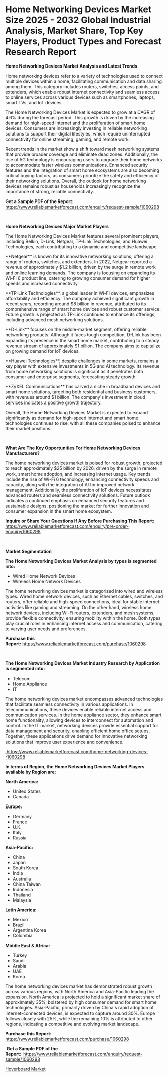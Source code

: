 <p><h1>Home Networking Devices Market Size 2025 - 2032 Global Industrial Analysis, Market Share, Top Key Players, Product Types and Forecast Research Report</h1></p><p><strong>Home Networking Devices Market Analysis and Latest Trends</strong></p>
<p><p>Home networking devices refer to a variety of technologies used to connect multiple devices within a home, facilitating communication and data sharing among them. This category includes routers, switches, access points, and extenders, which enable robust internet connectivity and seamless access to online services across various devices such as smartphones, laptops, smart TVs, and IoT devices.</p><p>The Home Networking Devices Market is expected to grow at a CAGR of 4.6% during the forecast period. This growth is driven by the increasing demand for high-speed internet and the proliferation of smart home devices. Consumers are increasingly investing in reliable networking solutions to support their digital lifestyles, which require uninterrupted connectivity for online streaming, gaming, and remote work.</p><p>Recent trends in the market show a shift toward mesh networking systems that provide broader coverage and eliminate dead zones. Additionally, the rise of 5G technology is encouraging users to upgrade their home networks to accommodate faster wireless communications. Enhanced security features and the integration of smart home ecosystems are also becoming critical buying factors, as consumers prioritize the safety and efficiency of their networking solutions. Overall, the outlook for home networking devices remains robust as households increasingly recognize the importance of strong, reliable connectivity.</p></p>
<p><strong>Get a Sample PDF of the Report:&nbsp;</strong> <a href="https://www.reliablemarketforecast.com/enquiry/request-sample/1060298?utm_campaign=3032&utm_medium=2&utm_source=Github&utm_content=ia&utm_term=22032025&utm_id=home-networking-devices">https://www.reliablemarketforecast.com/enquiry/request-sample/1060298</a></p>
<p>&nbsp;</p>
<p><strong>Home Networking Devices Major Market Players</strong></p>
<p><p>The Home Networking Devices Market features several prominent players, including Belkin, D-Link, Netgear, TP-Link Technologies, and Huawei Technologies, each contributing to a dynamic and competitive landscape.</p><p>**Netgear** is known for its innovative networking solutions, offering a range of routers, switches, and extenders. In 2022, Netgear reported a revenue of approximately $1.2 billion, driven by the surge in remote work and online learning demands. The company is focusing on expanding its Wi-Fi 6 product line, catering to growing consumer demand for higher speeds and increased connectivity.</p><p>**TP-Link Technologies**, a global leader in Wi-Fi devices, emphasizes affordability and efficiency. The company achieved significant growth in recent years, recording around $8 billion in revenue, attributed to its comprehensive range of smart home devices and robust customer service. Future growth is projected as TP-Link continues to enhance its offerings, including advanced mesh networking solutions.</p><p>**D-Link** focuses on the middle-market segment, offering reliable networking products. Although it faces tough competition, D-Link has been expanding its presence in the smart home market, contributing to a steady revenue stream of approximately $1 billion. The company aims to capitalize on growing demand for IoT devices.</p><p>**Huawei Technologies**, despite challenges in some markets, remains a key player with extensive investments in 5G and AI technology. Its revenue from home networking solutions is significant as it penetrates both consumer and enterprise segments, forecasting steady growth.</p><p>**ZyXEL Communications** has carved a niche in broadband devices and smart home solutions, targeting both residential and business customers, with revenues around $1 billion. The company's investment in cloud services indicates a positive growth trajectory.</p><p>Overall, the Home Networking Devices Market is expected to expand significantly as demand for high-speed internet and smart home technologies continues to rise, with all these companies poised to enhance their market positions.</p></p>
<p>&nbsp;</p>
<p><strong>What Are The Key Opportunities For Home Networking Devices Manufacturers?</strong></p>
<p><p>The home networking devices market is poised for robust growth, projected to reach approximately $25 billion by 2026, driven by the surge in remote work, smart home adoption, and increasing internet usage. Key trends include the rise of Wi-Fi 6 technology, enhancing connectivity speeds and capacity, along with the integration of AI for improved network management. Additionally, the proliferation of IoT devices necessitates advanced routers and seamless connectivity solutions. Future outlook indicates a continued emphasis on enhanced security features and sustainable designs, positioning the market for further innovation and consumer expansion in the smart home ecosystem.</p></p>
<p><strong>Inquire or Share Your Questions If Any Before Purchasing This Report:</strong> <a href="https://www.reliablemarketforecast.com/enquiry/pre-order-enquiry/1060298?utm_campaign=3032&utm_medium=2&utm_source=Github&utm_content=ia&utm_term=22032025&utm_id=home-networking-devices">https://www.reliablemarketforecast.com/enquiry/pre-order-enquiry/1060298</a></p>
<p>&nbsp;</p>
<p><strong>Market Segmentation</strong></p>
<p><strong>The Home Networking Devices Market Analysis by types is segmented into:</strong></p>
<p><ul><li>Wired Home Network Devices</li><li>Wireless Home Network Devices</li></ul></p>
<p><p>The home networking devices market is categorized into wired and wireless types. Wired home network devices, such as Ethernet cables, switches, and routers, offer reliable and high-speed connections, ideal for stable internet activities like gaming and streaming. On the other hand, wireless home network devices, including Wi-Fi routers, extenders, and mesh systems, provide flexible connectivity, ensuring mobility within the home. Both types play crucial roles in enhancing internet access and communication, catering to varying user needs and preferences.</p></p>
<p><strong>Purchase this Report:&nbsp;</strong><a href="https://www.reliablemarketforecast.com/purchase/1060298?utm_campaign=3032&utm_medium=2&utm_source=Github&utm_content=ia&utm_term=22032025&utm_id=home-networking-devices">https://www.reliablemarketforecast.com/purchase/1060298</a></p>
<p>&nbsp;</p>
<p><strong>The Home Networking Devices Market Industry Research by Application is segmented into:</strong></p>
<p><ul><li>Telecom</li><li>Home Appliance</li><li>IT</li></ul></p>
<p><p>The home networking devices market encompasses advanced technologies that facilitate seamless connectivity in various applications. In telecommunications, these devices enable reliable internet access and communication services. In the home appliance sector, they enhance smart home functionality, allowing devices to interconnect for automation and control. In the IT market, networking devices provide essential support for data management and security, enabling efficient home office setups. Together, these applications drive demand for innovative networking solutions that improve user experience and convenience.</p></p>
<p><a href="https://www.reliablemarketforecast.com/home-networking-devices-r1060298?utm_campaign=3032&utm_medium=2&utm_source=Github&utm_content=ia&utm_term=22032025&utm_id=home-networking-devices">&nbsp;https://www.reliablemarketforecast.com/home-networking-devices-r1060298</a></p>
<p><strong>In terms of Region, the Home Networking Devices Market Players available by Region are:</strong></p>
<p>
    <p> <strong> North America: </strong>
        <ul>
            <li>United States</li>
            <li>Canada</li>
        </ul>
        </p> 
    <p> <strong> Europe: </strong>
        <ul>
            <li>Germany</li>
            <li>France</li>
            <li>U.K.</li>
            <li>Italy</li>
            <li>Russia</li>
        </ul>
        </p> 
    <p> <strong> Asia-Pacific: </strong>
        <ul>
            <li>China</li>
            <li>Japan</li>
            <li>South Korea</li>
            <li>India</li>
            <li>Australia</li>
            <li>China Taiwan</li>
            <li>Indonesia</li>
            <li>Thailand</li>
            <li>Malaysia</li>
        </ul>
        </p> 
    <p> <strong> Latin America: </strong>
        <ul>
            <li>Mexico</li>
            <li>Brazil</li>
            <li>Argentina Korea</li>
            <li>Colombia</li>
        </ul>
        </p> 
    <p> <strong> Middle East & Africa: </strong>
        <ul>
            <li>Turkey</li>
            <li>Saudi</li>
            <li>Arabia</li>
            <li>UAE</li>
            <li>Korea</li>
        </ul>
    </p>
    </p>
<p><p>The home networking devices market has demonstrated robust growth across various regions, with North America and Asia-Pacific leading the expansion. North America is projected to hold a significant market share of approximately 35%, bolstered by high consumer demand for smart home technologies. Asia-Pacific, primarily driven by China's rapid adoption of internet-connected devices, is expected to capture around 30%. Europe follows closely with 25%, while the remaining 10% is attributed to other regions, indicating a competitive and evolving market landscape.</p></p>
<p><strong>Purchase this Report: </strong><a href="https://www.reliablemarketforecast.com/purchase/1060298?utm_campaign=3032&utm_medium=2&utm_source=Github&utm_content=ia&utm_term=22032025&utm_id=home-networking-devices">https://www.reliablemarketforecast.com/purchase/1060298</a></p>
<p>&nbsp;<strong>Get a Sample PDF of the Report:&nbsp;&nbsp;</strong><a href="https://www.reliablemarketforecast.com/enquiry/request-sample/1060298?utm_campaign=3032&utm_medium=2&utm_source=Github&utm_content=ia&utm_term=22032025&utm_id=home-networking-devices">https://www.reliablemarketforecast.com/enquiry/request-sample/1060298</a></p>
<p><strong></strong></p>
<p><p><a href="https://github.com/ElviraLeka1962/Market-Research-Report-List-1/blob/main/hoverboard-market.md?utm_campaign=3032&utm_medium=2&utm_source=Github&utm_content=ia&utm_term=22032025&utm_id=home-networking-devices">Hoverboard Market</a></p></p>